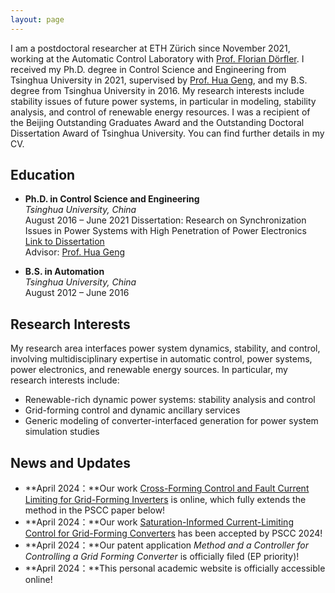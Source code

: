```yaml
---
layout: page
---
```


I am a postdoctoral researcher at ETH Zürich since November 2021, working at the Automatic Control Laboratory with [Prof. Florian Dörfler](https://people.ee.ethz.ch/~floriand/index.html). I received my Ph.D. degree in Control Science and Engineering from Tsinghua University in 2021, supervised by [Prof. Hua Geng](https://www.au.tsinghua.edu.cn/info/1094/1517.htm), and my B.S. degree from Tsinghua University in 2016. My research interests include stability issues of future power systems, in particular in modeling, stability analysis, and control of renewable energy resources. I was a recipient of the Beijing Outstanding Graduates Award and the Outstanding Doctoral Dissertation Award of Tsinghua University. You can find further details in my CV.


## Education

- **Ph.D. in Control Science and Engineering**  
  _Tsinghua University, China_  
  August 2016 – June 2021
  Dissertation: Research on Synchronization Issues in Power Systems with High Penetration of Power Electronics  
  [Link to Dissertation](https://doi.org/10.13140/RG.2.2.32901.93928)  
  Advisor: [Prof. Hua Geng](https://www.au.tsinghua.edu.cn/info/1079/3102.htm)

- **B.S. in Automation**  
  _Tsinghua University, China_  
  August 2012 – June 2016


## Research Interests

My research area interfaces power system dynamics, stability, and control, involving multidisciplinary expertise in automatic control, power systems, power electronics, and renewable energy sources. In particular, my research interests include:
- Renewable-rich dynamic power systems: stability analysis and control
- Grid-forming control and dynamic ancillary services
- Generic modeling of converter-interfaced generation for power system simulation studies


## News and Updates

- **April 2024：**Our work [Cross-Forming Control and Fault Current Limiting for Grid-Forming Inverters](https://arxiv.org/abs/2404.13376) is online, which fully extends the method in the PSCC paper below!
- **April 2024：**Our work [Saturation-Informed Current-Limiting Control for Grid-Forming Converters](https://arxiv.org/abs/2404.07682) has been accepted by PSCC 2024!
- **April 2024：**Our patent application *Method and a Controller for Controlling a Grid Forming Converter* is officially filed (EP priority)!
- **April 2024：**This personal academic website is officially accessible online!
